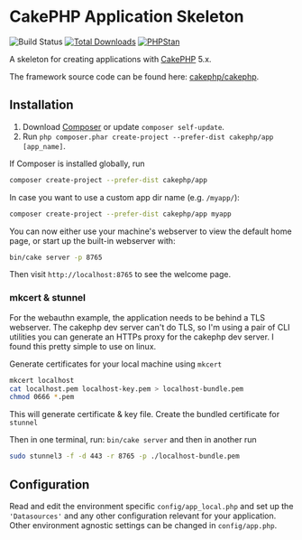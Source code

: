 # CakePHP Application Skeleton

![Build Status](https://github.com/cakephp/app/actions/workflows/ci.yml/badge.svg?branch=master)
[![Total Downloads](https://img.shields.io/packagist/dt/cakephp/app.svg?style=flat-square)](https://packagist.org/packages/cakephp/app)
[![PHPStan](https://img.shields.io/badge/PHPStan-level%207-brightgreen.svg?style=flat-square)](https://github.com/phpstan/phpstan)

A skeleton for creating applications with [CakePHP](https://cakephp.org) 5.x.

The framework source code can be found here: [cakephp/cakephp](https://github.com/cakephp/cakephp).

## Installation

1. Download [Composer](https://getcomposer.org/doc/00-intro.md) or update `composer self-update`.
2. Run `php composer.phar create-project --prefer-dist cakephp/app [app_name]`.

If Composer is installed globally, run

```bash
composer create-project --prefer-dist cakephp/app
```

In case you want to use a custom app dir name (e.g. `/myapp/`):

```bash
composer create-project --prefer-dist cakephp/app myapp
```

You can now either use your machine's webserver to view the default home page, or start
up the built-in webserver with:

```bash
bin/cake server -p 8765
```

Then visit `http://localhost:8765` to see the welcome page.

### mkcert & stunnel

For the webauthn example, the application needs to be behind a TLS webserver.
The cakephp dev server can't do TLS, so I'm using a pair of CLI utilities you
can generate an HTTPs proxy for the cakephp dev server. I found this pretty
simple to use on linux.

Generate certificates for your local machine using `mkcert`

```bash
mkcert localhost
cat localhost.pem localhost-key.pem > localhost-bundle.pem
chmod 0666 *.pem
```

This will generate certificate & key file. Create the bundled certificate
for `stunnel`

Then in one terminal, run: `bin/cake server` and then in another run 

```bash
sudo stunnel3 -f -d 443 -r 8765 -p ./localhost-bundle.pem
```

## Configuration

Read and edit the environment specific `config/app_local.php` and set up the
`'Datasources'` and any other configuration relevant for your application.
Other environment agnostic settings can be changed in `config/app.php`.
